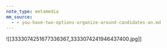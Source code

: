 ```yaml
---
note_type: metamedia
mm_source:
  - - you-have-two-options-organize-around-candidates-an.md
---
```


![[3333074251677336367_3333074241946437400.jpg]]


